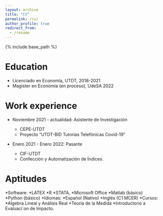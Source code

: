 ```yaml
---
layout: archive
title: "CV"
permalink: /cv/
author_profile: true
redirect_from:
  - /resume
---
```


{% include base_path %}

Education
======
* Licenciado en Economía, UTDT, 2018-2021
* Magister en Economía (en proceso), UdeSA 2022

Work experience
======
* Noviembre 2021 - actualidad: Asistente de Investigación
  * CEPE-UTDT
  * Proyecto ”UTDT-BID Tutorías Telefónicas Covid-19”

* Enero 2021 - Enero 2022: Pasante
  * CIF-UTDT
  * Confección y Automatización de Índices.
  
  
Aptitudes
======
*Software: 
  *LATEX
  *R
  *STATA, 
  *Microsoft Office
  *Matlab (básico) 
  *Python (básico)
*Idiomas: 
  *Español (Nativo)
  *Inglés (C1 MCER)
*Cursos:
  *Algebra Lineal y Análisis Real
  *Teoría de la Medida 
  *Introductorio a Evaluaci´on de Impacto.

